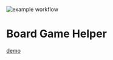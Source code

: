 ![example workflow](https://github.com/wyrj/BoardGameHelper/actions/workflows/deploy.yml/badge.svg)

# Board Game Helper
[demo](https://wyrj.github.io/BoardGameHelper)